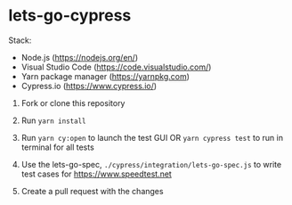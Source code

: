 # lets-go-cypress

Stack: 
* Node.js (https://nodejs.org/en/)
* Visual Studio Code (https://code.visualstudio.com/)
* Yarn package manager (https://yarnpkg.com)
* Cypress.io (https://www.cypress.io/)

1. Fork or clone this repository

2. Run `yarn install`

3. Run `yarn cy:open` to launch the test GUI OR `yarn cypress test` to run in terminal for all tests

4. Use the lets-go-spec, `./cypress/integration/lets-go-spec.js` to write test cases for https://www.speedtest.net

5. Create a pull request with the changes
